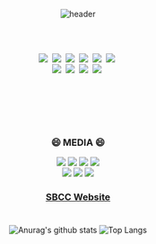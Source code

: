 <div align="center">

![header](https://capsule-render.vercel.app/api?type=waving&color=auto&height=300&section=header&text=Smart%20Block%20Chain%20City&fontSize=70&animation=fadeIn&fontAlignY=38&desc=&descAlignY=51&descAlign=62)
  
<br>
<br>

<p align="center">
  <img src="https://img.shields.io/badge/Python-3766AB?style=flat-square&logo=Python&logoColor=white"/></a>&nbsp 
  <img src="https://img.shields.io/badge/Java-007396?style=flat-square&logo=Java&logoColor=white"/></a>&nbsp 
  <img src="https://img.shields.io/badge/C++-00599C?style=flat-square&logo=C%2B%2B&logoColor=white"/></a>&nbsp 
  <img src="https://img.shields.io/badge/C-A8B9CC?style=flat-square&logo=C&logoColor=white"/></a>&nbsp 
  <img src="https://img.shields.io/badge/Javascript-ffb13b?style=flat-square&logo=javascript&logoColor=white"/></a>&nbsp 
  <img src="https://img.shields.io/badge/css-1572B6?style=flat-square&logo=css3&logoColor=white"/></a>&nbsp 
  <br>
  <img src="https://img.shields.io/badge/SpringBoot-6DB33F?style=flat-square&logo=Spring&logoColor=white"/></a>&nbsp 
  <img src="https://img.shields.io/badge/Django-092E20?style=flat-square&logo=Django&logoColor=white"/></a>&nbsp 
  <img src="https://img.shields.io/badge/Mysql-E6B91E?style=flat-square&logo=MySql&logoColor=white"/></a>&nbsp 
  <img src="https://img.shields.io/badge/aws-333664?style=flat-square&logo=amazon-aws&logoColor=white"/></a>&nbsp  
</p>

<br>

#
<br>
<h3 align="center"> 😄 MEDIA 😄 </h3>
<p align="center">
  <a href="https://twitter.com/SBCC_Blockchain"><img src="https://img.shields.io/badge/Twitter-1DA1F2?style=flat-square&logo=Twitter&logoColor=white"/></a>
  <a href="https://open.kakao.com/o/gnZrrZ6d"><img src="https://img.shields.io/badge/KakaoTalk-FFCD00?style=flat-square&logo=KakaoTalk&logoColor=white"/></a>
  <a href="https://medium.com/@sbccblokchain"><img src="https://img.shields.io/badge/Medium-000000?style=flat-square&logo=Medium&logoColor=white"/></a>
  <a href="https://t.me/sbcc_official"><img src="https://img.shields.io/badge/Telegram-26A5E4?style=flat-square&logo=Telegram&logoColor=white"/></a>
  <br>
  <a href="https://opensea.io/collection/sbcc-collection"><img src="https://img.shields.io/badge/OpenSea-2081E2?style=flat-square&logo=OpenSea&logoColor=white"/></a>
  <a href="https://discord.gg/FY8T8YudAV"><img src="https://img.shields.io/badge/Discord-5865F2?style=flat-square&logo=Discord&logoColor=white"/></a>
  <a href="https://www.youtube.com/channel/UCo56zfCfTVd7UHoHnDxKGcQ"><img src="https://img.shields.io/badge/YouTube-FF0000?style=flat-square&logo=YouTube&logoColor=white"/></a>
</p>

  <h3 align="center"><a href="https://www.sbcc.world/">SBCC Website</a></h3>

#
![Anurag's github stats](https://github-readme-stats.vercel.app/api?username=SBCC-World&show_icons=true&theme=tokyonight)
![Top Langs](https://github-readme-stats.vercel.app/api/top-langs/?username=SBCC-World&layout=compact&theme=tokyonight)
</div>
